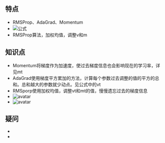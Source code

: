 ## 特点
- RMSProp、AdaGrad、Momentum
- ![公式](https://upload-images.jianshu.io/upload_images/10046814-59e992b67938aec9.png?imageMogr2/auto-orient/strip|imageView2/2/format/webp)
- RMSProp算法，加权均值，调整v和m
## 知识点
- Momentum将梯度作为加速度，使过去梯度信息也会影响现在的学习率，详见mt
- AdaGrad使用梯度平方累加的方法，计算每个参数过去调整的值的平方的总和。总和越大的参数就少动点。见公式中的vt
- RMSporp使用加权均值，调整vt和mt的值，慢慢遗忘过去的梯度信息
- ![avatar](笔记整理\img/IMG_20220622_155045.jpg)
- ![avatar](笔记整理\img/IMG_20220622_155052.jpg)
## 疑问
- 
- 